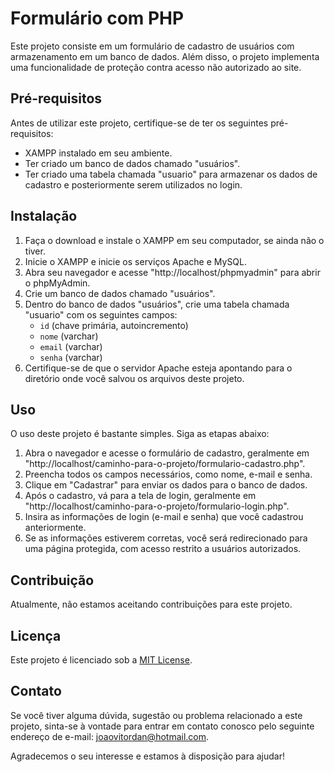 # Formulário com PHP

Este projeto consiste em um formulário de cadastro de usuários com armazenamento em um banco de dados. Além disso, o projeto implementa uma funcionalidade de proteção contra acesso não autorizado ao site.

## Pré-requisitos

Antes de utilizar este projeto, certifique-se de ter os seguintes pré-requisitos:

- XAMPP instalado em seu ambiente.
- Ter criado um banco de dados chamado "usuários".
- Ter criado uma tabela chamada "usuario" para armazenar os dados de cadastro e posteriormente serem utilizados no login.

## Instalação

1. Faça o download e instale o XAMPP em seu computador, se ainda não o tiver.
2. Inicie o XAMPP e inicie os serviços Apache e MySQL.
3. Abra seu navegador e acesse "http://localhost/phpmyadmin" para abrir o phpMyAdmin.
4. Crie um banco de dados chamado "usuários".
5. Dentro do banco de dados "usuários", crie uma tabela chamada "usuario" com os seguintes campos:
   - `id` (chave primária, autoincremento)
   - `nome` (varchar)
   - `email` (varchar)
   - `senha` (varchar)
6. Certifique-se de que o servidor Apache esteja apontando para o diretório onde você salvou os arquivos deste projeto.

## Uso

O uso deste projeto é bastante simples. Siga as etapas abaixo:

1. Abra o navegador e acesse o formulário de cadastro, geralmente em "http://localhost/caminho-para-o-projeto/formulario-cadastro.php".
2. Preencha todos os campos necessários, como nome, e-mail e senha.
3. Clique em "Cadastrar" para enviar os dados para o banco de dados.
4. Após o cadastro, vá para a tela de login, geralmente em "http://localhost/caminho-para-o-projeto/formulario-login.php".
5. Insira as informações de login (e-mail e senha) que você cadastrou anteriormente.
6. Se as informações estiverem corretas, você será redirecionado para uma página protegida, com acesso restrito a usuários autorizados.

## Contribuição

Atualmente, não estamos aceitando contribuições para este projeto.

## Licença

Este projeto é licenciado sob a [MIT License](https://opensource.org/licenses/MIT).

## Contato

Se você tiver alguma dúvida, sugestão ou problema relacionado a este projeto, sinta-se à vontade para entrar em contato conosco pelo seguinte endereço de e-mail: [joaovitordan@hotmail.com](mailto:joaovitordan@hotmail.com).

Agradecemos o seu interesse e estamos à disposição para ajudar!